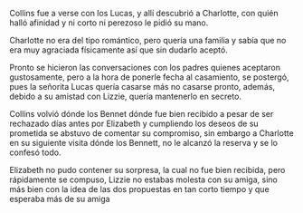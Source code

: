 Collins fue a verse con los Lucas, y allí descubrió a Charlotte, con quién halló afinidad y ni corto ni perezoso le pidió su mano.

Charlotte no era del tipo romántico, pero quería una familia y sabía que no era muy agraciada físicamente así que sin dudarlo aceptó.

Pronto se hicieron las conversaciones con los padres quienes aceptaron gustosamente, pero a la hora de ponerle fecha al casamiento, se postergó, pues la señorita Lucas quería casarse más no casarse pronto, además, debido a su amistad con Lizzie, quería mantenerlo en secreto.

Collins volvió dónde los Bennet dónde fue bien recibido a pesar de ser rechazado días antes por Elizabeth y cumpliendo los deseos de su prometida se abstuvo de comentar su compromiso, sin embargo a Charlotte en su siguiente visita dónde los Bennett, no le alcanzó la reserva y se lo confesó todo.

Elizabeth no pudo contener su sorpresa, la cual no fue bien recibida, pero rápidamente se compuso, Lizzie no estabas molesta con su amiga, sino más bien con la idea de las dos propuestas en tan corto tiempo y que esperaba más de su amiga
